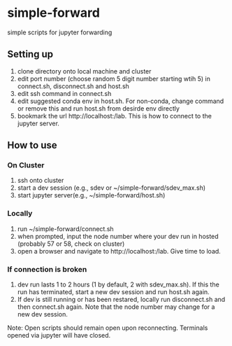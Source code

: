 # simple-forward
simple scripts for jupyter forwarding

## Setting up
1) clone directory onto local machine and cluster
2) edit port number (choose random 5 digit number starting wtih 5) in connect.sh, disconnect.sh and host.sh
3) edit ssh command in connect.sh
4) edit suggested conda env in host.sh. For non-conda, change command or remove this and run host.sh from desirde env directly
5) bookmark the url http://localhost:<port number>/lab. This is how to connect to the jupyter server.

## How to use
### On Cluster
1) ssh onto cluster
2) start a dev session (e.g., sdev or ~/simple-forward/sdev_max.sh)
3) start jupyter server(e.g., ~/simple-forward/host.sh)

### Locally
1) run ~/simple-forward/connect.sh
2) when prompted, input the node number where your dev run in hosted (probably 57 or 58, check on cluster)
3) open a browser and navigate to http://localhost:<port number>/lab. Give time to load.

### If connection is broken
1) dev run lasts 1 to 2 hours (1 by default, 2 with sdev_max.sh). If this the run has terminated, start a new dev session and run host.sh again.
2) If dev is still running or has been restared, locally run disconnect.sh and then connect.sh again. Note that the node number may change for a new dev session.

Note: Open scripts should remain open upon reconnecting. Terminals opened via jupyter will have closed.


